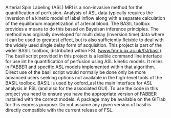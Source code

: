 Arterial Spin Labeling (ASL) MRI is a non-invasive method for the quantification of perfusion. Analysis of ASL data typically requires the inversion of a kinetic model of label inflow along with a separate calculation of the equilibrium magnetization of arterial blood. The BASIL toolbox provides a means to do this based on Bayeisan inference principles. The method was orginally developed for multi delay (inversion time) data where it can be used to greatest effect, but is also sufficiently fleixble to deal with the widely used single delay form of acquisition.
This project is part of the wider BASIL toolbox, distributed within FSL (www.fmrib.ox.ac.uk/fsl/basil). The basil script provided in this project is a lexible command line interface for use int he quantification of perfusion using ASL kinetic models. It relies in FABBER and specific ASL models implemented within that algorithm. Direct use of the basil script would normally be done only be more advanced users seeking options not available in the high-level tools of the BASIL toolbox.
BASIL is used by oxford_asl the main interface for ASL analysis in FSL (and also for the associated GUI).
To use the code in this project you need to ensure you have the appropriate version of FABBER installed with the correct models. A package may be available on the GITlab for this express purpose. Do not assume any given version of basil is directly compatible with the current release of FSL.